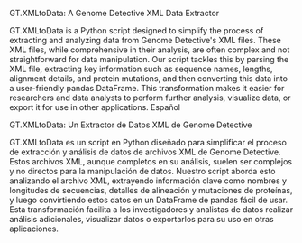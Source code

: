 GT.XMLtoData: A Genome Detective XML Data Extractor

GT.XMLtoData is a Python script designed to simplify the process of extracting and analyzing data from Genome Detective's XML files. These XML files, while comprehensive in their analysis, are often complex and not straightforward for data manipulation. Our script tackles this by parsing the XML file, extracting key information such as sequence names, lengths, alignment details, and protein mutations, and then converting this data into a user-friendly pandas DataFrame. This transformation makes it easier for researchers and data analysts to perform further analysis, visualize data, or export it for use in other applications.
Español

GT.XMLtoData: Un Extractor de Datos XML de Genome Detective

GT.XMLtoData es un script en Python diseñado para simplificar el proceso de extracción y análisis de datos de archivos XML de Genome Detective. Estos archivos XML, aunque completos en su análisis, suelen ser complejos y no directos para la manipulación de datos. Nuestro script aborda esto analizando el archivo XML, extrayendo información clave como nombres y longitudes de secuencias, detalles de alineación y mutaciones de proteínas, y luego convirtiendo estos datos en un DataFrame de pandas fácil de usar. Esta transformación facilita a los investigadores y analistas de datos realizar análisis adicionales, visualizar datos o exportarlos para su uso en otras aplicaciones.
